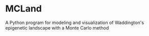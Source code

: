 # MCLand
A Python program for modeling and visualization of Waddington's epigenetic landscape with a Monte Carlo method
